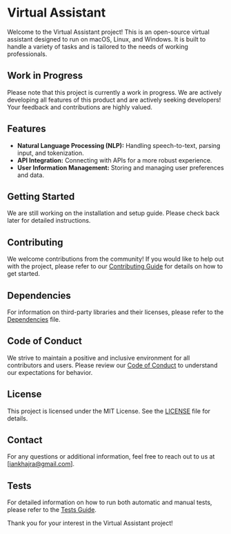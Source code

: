 # Virtual Assistant

Welcome to the Virtual Assistant project! This is an open-source virtual assistant designed to run on macOS, Linux, and Windows. It is built to handle a variety of tasks and is tailored to the needs of working professionals.

## Work in Progress

Please note that this project is currently a work in progress. We are actively developing all features of this product and are actively seeking developers! Your feedback and contributions are highly valued.

## Features

- **Natural Language Processing (NLP):** Handling speech-to-text, parsing input, and tokenization.
- **API Integration:** Connecting with APIs for a more robust experience.
- **User Information Management:** Storing and managing user preferences and data.

## Getting Started

We are still working on the installation and setup guide. Please check back later for detailed instructions.

## Contributing

We welcome contributions from the community! If you would like to help out with the project, please refer to our [Contributing Guide](CONTRIBUTING.md) for details on how to get started.

## Dependencies

For information on third-party libraries and their licenses, please refer to the [Dependencies](DEPENDENCIES.md) file.

## Code of Conduct

We strive to maintain a positive and inclusive environment for all contributors and users. Please review our [Code of Conduct](CODE_OF_CONDUCT.md) to understand our expectations for behavior.

## License

This project is licensed under the MIT License. See the [LICENSE](LICENSE) file for details.

## Contact

For any questions or additional information, feel free to reach out to us at [iankhajra@gmail.com].

## Tests

For detailed information on how to run both automatic and manual tests, please refer to the [Tests Guide](tests/tests.md).

Thank you for your interest in the Virtual Assistant project!
